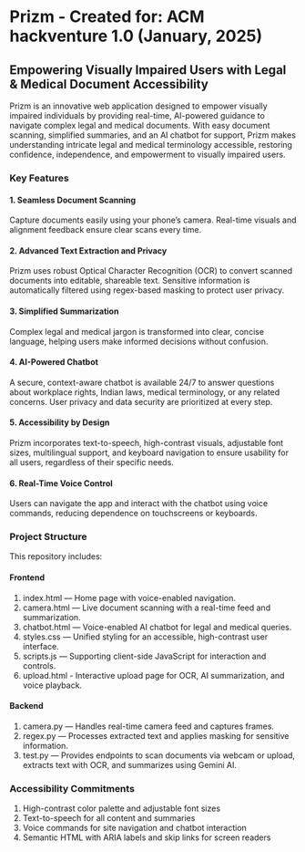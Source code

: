 
# Prizm - Created for: ACM hackventure 1.0 (January, 2025)
## Empowering Visually Impaired Users with Legal & Medical Document Accessibility

Prizm is an innovative web application designed to empower visually impaired individuals by providing real-time, AI-powered guidance to navigate complex legal and medical documents. With easy document scanning, simplified summaries, and an AI chatbot for support, Prizm makes understanding intricate legal and medical terminology accessible, restoring confidence, independence, and empowerment to visually impaired users.

### Key Features
#### 1. Seamless Document Scanning
Capture documents easily using your phone’s camera. Real-time visuals and alignment feedback ensure clear scans every time.

#### 2. Advanced Text Extraction and Privacy
Prizm uses robust Optical Character Recognition (OCR) to convert scanned documents into editable, shareable text. Sensitive information is automatically filtered using regex-based masking to protect user privacy.

#### 3. Simplified Summarization
Complex legal and medical jargon is transformed into clear, concise language, helping users make informed decisions without confusion.

#### 4. AI-Powered Chatbot
A secure, context-aware chatbot is available 24/7 to answer questions about workplace rights, Indian laws, medical terminology, or any related concerns. User privacy and data security are prioritized at every step.

#### 5. Accessibility by Design
Prizm incorporates text-to-speech, high-contrast visuals, adjustable font sizes, multilingual support, and keyboard navigation to ensure usability for all users, regardless of their specific needs.

#### 6. Real-Time Voice Control
Users can navigate the app and interact with the chatbot using voice commands, reducing dependence on touchscreens or keyboards.

### Project Structure
This repository includes:

#### Frontend
1. index.html — Home page with voice-enabled navigation.
2. camera.html — Live document scanning with a real-time feed and summarization.
3. chatbot.html — Voice-enabled AI chatbot for legal and medical queries.
4. styles.css — Unified styling for an accessible, high-contrast user interface.
5. scripts.js — Supporting client-side JavaScript for interaction and controls.
6. upload.html - Interactive upload page for OCR, AI summarization, and voice playback.


#### Backend
1. camera.py — Handles real-time camera feed and captures frames.
2. regex.py — Processes extracted text and applies masking for sensitive information.
3. test.py —  Provides endpoints to scan documents via webcam or upload, extracts text with OCR, and summarizes using Gemini AI.


### Accessibility Commitments
1. High-contrast color palette and adjustable font sizes
2. Text-to-speech for all content and summaries
3. Voice commands for site navigation and chatbot interaction
4. Semantic HTML with ARIA labels and skip links for screen readers

